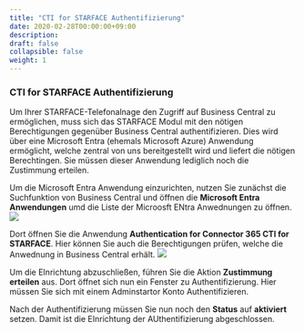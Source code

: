 ```yaml
---
title: "CTI for STARFACE Authentifizierung"
date: 2020-02-28T00:00:00+09:00
description: 
draft: false
collapsible: false
weight: 1
---
```

### CTI for STARFACE Authentifizierung

Um Ihrer STARFACE-Telefonalnage den Zugriff auf Business Central zu ermöglichen, muss sich das STARFACE Modul mit den nötigen Berechtigungen gegenüber Business Central authentifizieren.
Dies wird über eine Microsoft Entra (ehemals Microsoft Azure) Anwendung ermöglicht, welche zentral von uns bereitgestellt wird und liefert die nötigen Berechtingen.
Sie müssen dieser Anwendung lediglich noch die Zustimmung erteilen.

Um die Microsoft Entra Anwendung einzurichten, nutzen Sie zunächst die Suchfunktion von Business Central und öffnen die **Microsoft Entra Anwendungen** umd die Liste der Microosft ENtra Anwednungen zu öffnen.
![](images/apps/cti_starface/de/microsoft-entra-applications.png)

Dort öffnen Sie die Anwendung **Authentication for Connector 365 CTI for STARFACE**.
Hier können Sie auch die Berechtigungen prüfen, welche die Anwednung in Business Central erhält.
![](images/apps/cti_starface/de/microsoft-entra-application.png)

Um die EInrichtung abzuschließen, führen Sie die Aktion **Zustimmung erteilen** aus.
Dort öffnet sich nun ein Fenster zu Authentifizierung.
Hier müssen Sie sich mit einem Adminstartor Konto Authentifizieren.

Nach der Authentifizierung müssen Sie nun noch den **Status** auf **aktiviert** setzen.
Damit ist die EInrichtung der AUthentifizierung abgeschlossen.
